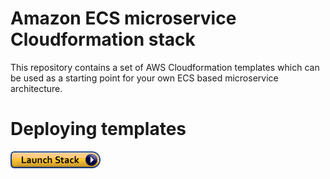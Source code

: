 # Amazon ECS microservice Cloudformation stack

This repository contains a set of AWS Cloudformation templates which can be used as a starting point for your own ECS based microservice architecture.

# Deploying templates

[![cloudformation-launch-button](images/cloudformation-launch-stack.png)](https://console.aws.amazon.com/cloudformation/home?region=us-east-2#/stacks/new?stackName=Production&templateURL=https://s3.amazonaws.com/awsstack-ecs-microservice-arch/stack.yaml)
